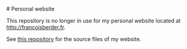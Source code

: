 # Personal website

This repository is no longer in use for my personal website located at http://francoisberder.fr.

See [this repository](https://github.com/francois-berder/personal-website) for the source files of my website.

